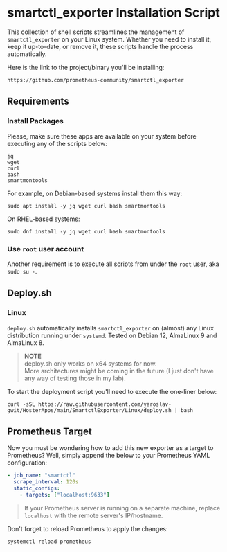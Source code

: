 # smartctl_exporter Installation Script

This collection of shell scripts streamlines the management of `smartctl_exporter` on your Linux system.
Whether you need to install it, keep it up-to-date, or remove it, these scripts handle the process automatically.

Here is the link to the project/binary you'll be installing:

```
https://github.com/prometheus-community/smartctl_exporter
```

## Requirements

### Install Packages

Please, make sure these apps are available on your system before executing any of the scripts below:

```
jq
wget
curl
bash
smartmontools
```

For example, on Debian-based systems install them this way:

```shell
sudo apt install -y jq wget curl bash smartmontools
```

On RHEL-based systems:

```shell
sudo dnf install -y jq wget curl bash smartmontools
```

### Use `root` user account

Another requirement is to execute all scripts from under the `root` user, aka `sudo su -`.

## Deploy.sh

### Linux

`deploy.sh` automatically installs `smartctl_exporter` on (almost) any Linux distribution running under `systemd`.
Tested on Debian 12, AlmaLinux 9 and AlmaLinux 8.

> **NOTE**  
> deploy.sh only works on x64 systems for now.  
> More architectures might be coming in the future (I just don't have any way of testing those in my lab).

To start the deployment script you'll need to execute the one-liner below:

```shell
curl -sSL https://raw.githubusercontent.com/yaroslav-gwit/HosterApps/main/SmartctlExporter/Linux/deploy.sh | bash
```

## Prometheus Target

Now you must be wondering how to add this new exporter as a target to Prometheus?
Well, simply append the below to your Prometheus YAML configuration:

```yaml
- job_name: "smartctl"
  scrape_interval: 120s
  static_configs:
    - targets: ["localhost:9633"]
```

> If your Prometheus server is running on a separate machine, replace `localhost` with the remote server's IP/hostname.

Don't forget to reload Prometheus to apply the changes:

```shell
systemctl reload prometheus
```
